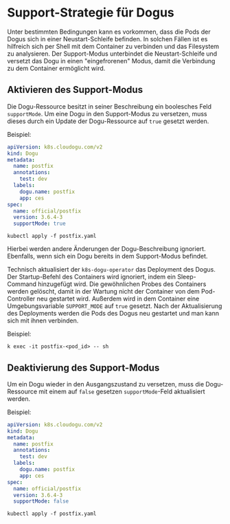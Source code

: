 # Support-Strategie für Dogus

Unter bestimmten Bedingungen kann es vorkommen, dass die Pods der Dogus sich in einer Neustart-Schleife befinden.
In solchen Fällen ist es hilfreich sich per Shell mit dem Container zu verbinden und das Filesystem zu analysieren.
Der Support-Modus unterbindet die Neustart-Schleife und versetzt das Dogu in einen "eingefrorenen" Modus, damit die
Verbindung zu dem Container ermöglicht wird.

## Aktivieren des Support-Modus

Die Dogu-Ressource besitzt in seiner Beschreibung ein boolesches Feld `supportMode`.
Um eine Dogu in den Support-Modus zu versetzen, muss dieses durch ein Update der Dogu-Ressource auf `true` gesetzt werden.

Beispiel:

```yaml
apiVersion: k8s.cloudogu.com/v2
kind: Dogu
metadata:
  name: postfix
  annotations:
    test: dev
  labels:
    dogu.name: postfix
    app: ces
spec:
  name: official/postfix
  version: 3.6.4-3
  supportMode: true
```

`kubectl apply -f postfix.yaml`

Hierbei werden andere Änderungen der Dogu-Beschreibung ignoriert. Ebenfalls, wenn sich ein Dogu bereits in dem Support-Modus
befindet.

Technisch aktualisiert der `k8s-dogu-operator` das Deployment des Dogus. Der Startup-Befehl des Containers wird
ignoriert, indem ein Sleep-Command hinzugefügt wird. Die gewöhnlichen Probes des Containers werden gelöscht, damit in der
Wartung nicht der Container von dem Pod-Controller neu gestartet wird. Außerdem wird in dem Container eine Umgebungsvariable
`SUPPORT_MODE` auf `true` gesetzt. Nach der Aktualisierung des Deployments werden die Pods des Dogus neu gestartet und man 
kann sich mit ihnen verbinden.

Beispiel:

`k exec -it postfix-<pod_id> -- sh`

## Deaktivierung des Support-Modus

Um ein Dogu wieder in den Ausgangszustand zu versetzen, muss die Dogu-Ressource mit einem auf `false` gesetzen
`supportMode`-Feld aktualisiert werden.

Beispiel:

```yaml
apiVersion: k8s.cloudogu.com/v2
kind: Dogu
metadata:
  name: postfix
  annotations:
    test: dev
  labels:
    dogu.name: postfix
    app: ces
spec:
  name: official/postfix
  version: 3.6.4-3
  supportMode: false
```

`kubectl apply -f postfix.yaml`
